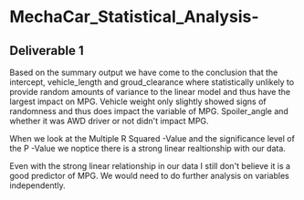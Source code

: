 # MechaCar_Statistical_Analysis-

## Deliverable 1
Based on the summary output we have come to the conclusion that the intercept, vehicle_length and groud_clearance where statistically unlikely to provide random amounts of variance to the linear model and thus have the largest impact on MPG. Vehicle weight only slightly showed signs of randomness and thus does impact the variable of MPG. Spoiler_angle and whether it was AWD driver or not didn't impact MPG. 

When we look at the Multiple R Squared -Value and the significance level of the P -Value we noptice there is a strong linear realtionship with our data.

Even with the strong linear relationship in our data I still don't believe it is a good predictor of MPG. We would need to do further analysis on variables independently.
